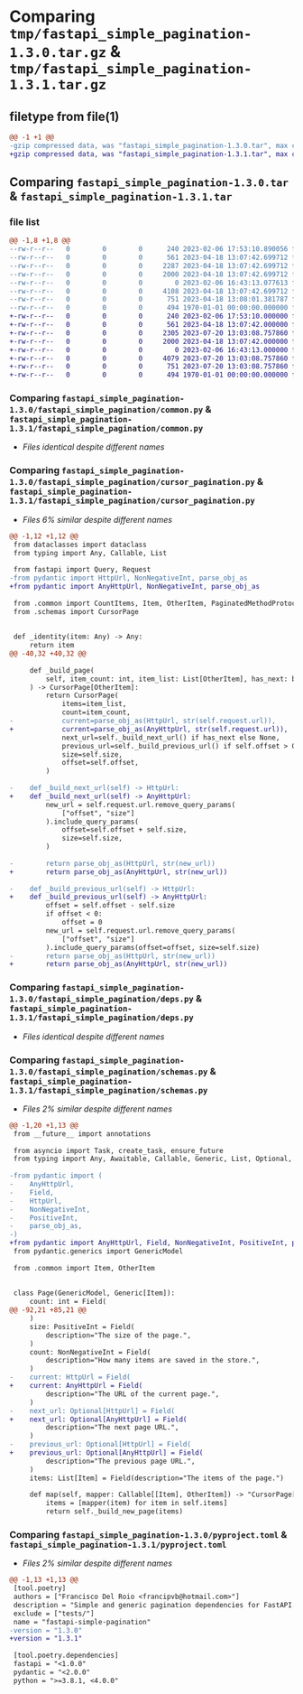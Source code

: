 # Comparing `tmp/fastapi_simple_pagination-1.3.0.tar.gz` & `tmp/fastapi_simple_pagination-1.3.1.tar.gz`

## filetype from file(1)

```diff
@@ -1 +1 @@
-gzip compressed data, was "fastapi_simple_pagination-1.3.0.tar", max compression
+gzip compressed data, was "fastapi_simple_pagination-1.3.1.tar", max compression
```

## Comparing `fastapi_simple_pagination-1.3.0.tar` & `fastapi_simple_pagination-1.3.1.tar`

### file list

```diff
@@ -1,8 +1,8 @@
--rw-r--r--   0        0        0      240 2023-02-06 17:53:10.890056 fastapi_simple_pagination-1.3.0/fastapi_simple_pagination/__init__.py
--rw-r--r--   0        0        0      561 2023-04-18 13:07:42.699712 fastapi_simple_pagination-1.3.0/fastapi_simple_pagination/common.py
--rw-r--r--   0        0        0     2287 2023-04-18 13:07:42.699712 fastapi_simple_pagination-1.3.0/fastapi_simple_pagination/cursor_pagination.py
--rw-r--r--   0        0        0     2000 2023-04-18 13:07:42.699712 fastapi_simple_pagination-1.3.0/fastapi_simple_pagination/deps.py
--rw-r--r--   0        0        0        0 2023-02-06 16:43:13.077613 fastapi_simple_pagination-1.3.0/fastapi_simple_pagination/py.typed
--rw-r--r--   0        0        0     4108 2023-04-18 13:07:42.699712 fastapi_simple_pagination-1.3.0/fastapi_simple_pagination/schemas.py
--rw-r--r--   0        0        0      751 2023-04-18 13:08:01.381787 fastapi_simple_pagination-1.3.0/pyproject.toml
--rw-r--r--   0        0        0      494 1970-01-01 00:00:00.000000 fastapi_simple_pagination-1.3.0/PKG-INFO
+-rw-r--r--   0        0        0      240 2023-02-06 17:53:10.000000 fastapi_simple_pagination-1.3.1/fastapi_simple_pagination/__init__.py
+-rw-r--r--   0        0        0      561 2023-04-18 13:07:42.000000 fastapi_simple_pagination-1.3.1/fastapi_simple_pagination/common.py
+-rw-r--r--   0        0        0     2305 2023-07-20 13:03:08.757860 fastapi_simple_pagination-1.3.1/fastapi_simple_pagination/cursor_pagination.py
+-rw-r--r--   0        0        0     2000 2023-04-18 13:07:42.000000 fastapi_simple_pagination-1.3.1/fastapi_simple_pagination/deps.py
+-rw-r--r--   0        0        0        0 2023-02-06 16:43:13.000000 fastapi_simple_pagination-1.3.1/fastapi_simple_pagination/py.typed
+-rw-r--r--   0        0        0     4079 2023-07-20 13:03:08.757860 fastapi_simple_pagination-1.3.1/fastapi_simple_pagination/schemas.py
+-rw-r--r--   0        0        0      751 2023-07-20 13:03:08.757860 fastapi_simple_pagination-1.3.1/pyproject.toml
+-rw-r--r--   0        0        0      494 1970-01-01 00:00:00.000000 fastapi_simple_pagination-1.3.1/PKG-INFO
```

### Comparing `fastapi_simple_pagination-1.3.0/fastapi_simple_pagination/common.py` & `fastapi_simple_pagination-1.3.1/fastapi_simple_pagination/common.py`

 * *Files identical despite different names*

### Comparing `fastapi_simple_pagination-1.3.0/fastapi_simple_pagination/cursor_pagination.py` & `fastapi_simple_pagination-1.3.1/fastapi_simple_pagination/cursor_pagination.py`

 * *Files 6% similar despite different names*

```diff
@@ -1,12 +1,12 @@
 from dataclasses import dataclass
 from typing import Any, Callable, List
 
 from fastapi import Query, Request
-from pydantic import HttpUrl, NonNegativeInt, parse_obj_as
+from pydantic import AnyHttpUrl, NonNegativeInt, parse_obj_as
 
 from .common import CountItems, Item, OtherItem, PaginatedMethodProtocol, QuerySize
 from .schemas import CursorPage
 
 
 def _identity(item: Any) -> Any:
     return item
@@ -40,32 +40,32 @@
 
     def _build_page(
         self, item_count: int, item_list: List[OtherItem], has_next: bool
     ) -> CursorPage[OtherItem]:
         return CursorPage(
             items=item_list,
             count=item_count,
-            current=parse_obj_as(HttpUrl, str(self.request.url)),
+            current=parse_obj_as(AnyHttpUrl, str(self.request.url)),
             next_url=self._build_next_url() if has_next else None,
             previous_url=self._build_previous_url() if self.offset > 0 else None,
             size=self.size,
             offset=self.offset,
         )
 
-    def _build_next_url(self) -> HttpUrl:
+    def _build_next_url(self) -> AnyHttpUrl:
         new_url = self.request.url.remove_query_params(
             ["offset", "size"]
         ).include_query_params(
             offset=self.offset + self.size,
             size=self.size,
         )
 
-        return parse_obj_as(HttpUrl, str(new_url))
+        return parse_obj_as(AnyHttpUrl, str(new_url))
 
-    def _build_previous_url(self) -> HttpUrl:
+    def _build_previous_url(self) -> AnyHttpUrl:
         offset = self.offset - self.size
         if offset < 0:
             offset = 0
         new_url = self.request.url.remove_query_params(
             ["offset", "size"]
         ).include_query_params(offset=offset, size=self.size)
-        return parse_obj_as(HttpUrl, str(new_url))
+        return parse_obj_as(AnyHttpUrl, str(new_url))
```

### Comparing `fastapi_simple_pagination-1.3.0/fastapi_simple_pagination/deps.py` & `fastapi_simple_pagination-1.3.1/fastapi_simple_pagination/deps.py`

 * *Files identical despite different names*

### Comparing `fastapi_simple_pagination-1.3.0/fastapi_simple_pagination/schemas.py` & `fastapi_simple_pagination-1.3.1/fastapi_simple_pagination/schemas.py`

 * *Files 2% similar despite different names*

```diff
@@ -1,20 +1,13 @@
 from __future__ import annotations
 
 from asyncio import Task, create_task, ensure_future
 from typing import Any, Awaitable, Callable, Generic, List, Optional, Type, TypeVar
 
-from pydantic import (
-    AnyHttpUrl,
-    Field,
-    HttpUrl,
-    NonNegativeInt,
-    PositiveInt,
-    parse_obj_as,
-)
+from pydantic import AnyHttpUrl, Field, NonNegativeInt, PositiveInt, parse_obj_as
 from pydantic.generics import GenericModel
 
 from .common import Item, OtherItem
 
 
 class Page(GenericModel, Generic[Item]):
     count: int = Field(
@@ -92,21 +85,21 @@
     )
     size: PositiveInt = Field(
         description="The size of the page.",
     )
     count: NonNegativeInt = Field(
         description="How many items are saved in the store.",
     )
-    current: HttpUrl = Field(
+    current: AnyHttpUrl = Field(
         description="The URL of the current page.",
     )
-    next_url: Optional[HttpUrl] = Field(
+    next_url: Optional[AnyHttpUrl] = Field(
         description="The next page URL.",
     )
-    previous_url: Optional[HttpUrl] = Field(
+    previous_url: Optional[AnyHttpUrl] = Field(
         description="The previous page URL.",
     )
     items: List[Item] = Field(description="The items of the page.")
 
     def map(self, mapper: Callable[[Item], OtherItem]) -> "CursorPage[OtherItem]":
         items = [mapper(item) for item in self.items]
         return self._build_new_page(items)
```

### Comparing `fastapi_simple_pagination-1.3.0/pyproject.toml` & `fastapi_simple_pagination-1.3.1/pyproject.toml`

 * *Files 2% similar despite different names*

```diff
@@ -1,13 +1,13 @@
 [tool.poetry]
 authors = ["Francisco Del Roio <francipvb@hotmail.com>"]
 description = "Simple and generic pagination dependencies for FastAPI."
 exclude = ["tests/"]
 name = "fastapi-simple-pagination"
-version = "1.3.0"
+version = "1.3.1"
 
 [tool.poetry.dependencies]
 fastapi = "<1.0.0"
 pydantic = "<2.0.0"
 python = ">=3.8.1, <4.0.0"
```

